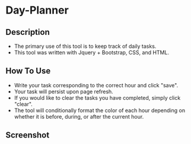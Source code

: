 # Day-Planner

## Description

- The primary use of this tool is to keep track of daily tasks. 
- This tool was written with Jquery + Bootstrap, CSS, and HTML.

## How To Use 
- Write your task corresponding to the correct hour and click "save".
- Your task will persist upon page refresh. 
- If you would like to clear the tasks you have completed, simply click "clear". 
- The tool will conditionally format the color of each hour depending on whether it is before, during, or after the current hour. 

## Screenshot
